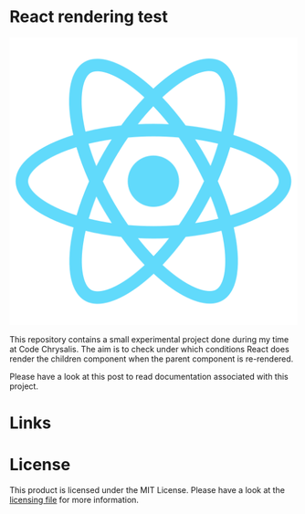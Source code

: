 # React rendering test

<img src="public/logo512.png">

This repository contains a small experimental project done during my time at Code Chrysalis.
The aim is to check under which conditions React does render the children component when the parent component is re-rendered.

Please have a look at this post to read documentation associated with this project.

# Links

# License
This product is licensed under the MIT License. Please have a look at the [licensing file](LICENSE.md) for more information.

